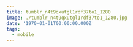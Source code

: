 ```yaml
---
title: tumblr_n4t9qxutgl1rdf37to1_1280
image: ./tumblr_n4t9qxutgl1rdf37to1_1280.jpg
date: '1970-01-01T00:00:00.000Z'
tags:
  - mobile
---
```


